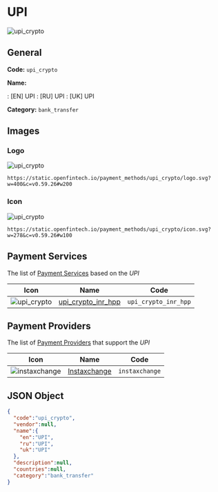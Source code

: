 
# UPI 
![upi_crypto](https://static.openfintech.io/payment_methods/upi_crypto/logo.svg?w=400&c=v0.59.26#w200)  

## General 
**Code:** `upi_crypto` 
 
**Name:** 
 
:	[EN] UPI 
:	[RU] UPI 
:	[UK] UPI 
 
**Category:** `bank_transfer` 
 

## Images 

### Logo 
![upi_crypto](https://static.openfintech.io/payment_methods/upi_crypto/logo.svg?w=400&c=v0.59.26#w200)  

```
https://static.openfintech.io/payment_methods/upi_crypto/logo.svg?w=400&c=v0.59.26#w200
```  

### Icon 
![upi_crypto](https://static.openfintech.io/payment_methods/upi_crypto/icon.svg?w=278&c=v0.59.26#w100)  

```
https://static.openfintech.io/payment_methods/upi_crypto/icon.svg?w=278&c=v0.59.26#w100
```  

## Payment Services 
 
The list of [Payment Services](/payment-services/) based on the _UPI_ 

|Icon|Name|Code| 
|:---:|:---:|:---:| 
|![upi_crypto](https://static.openfintech.io/payment_methods/upi_crypto/icon.svg?w=278&c=v0.59.26#w100) |[upi_crypto_inr_hpp](/payment-services/upi_crypto_inr_hpp/)|`upi_crypto_inr_hpp`| 
 

## Payment Providers 
 
The list of [Payment Providers](/payment-providers/) that support the _UPI_ 

|Icon|Name|Code| 
|:---:|:---:|:---:| 
|![instaxchange](https://static.openfintech.io/payment_providers/instaxchange/icon.png?w=278&c=v0.59.26#w100) |[Instaxchange](/payment-providers/instaxchange/)|`instaxchange`| 
 

## JSON Object 

```json
{
  "code":"upi_crypto",
  "vendor":null,
  "name":{
    "en":"UPI",
    "ru":"UPI",
    "uk":"UPI"
  },
  "description":null,
  "countries":null,
  "category":"bank_transfer"
}
```  
